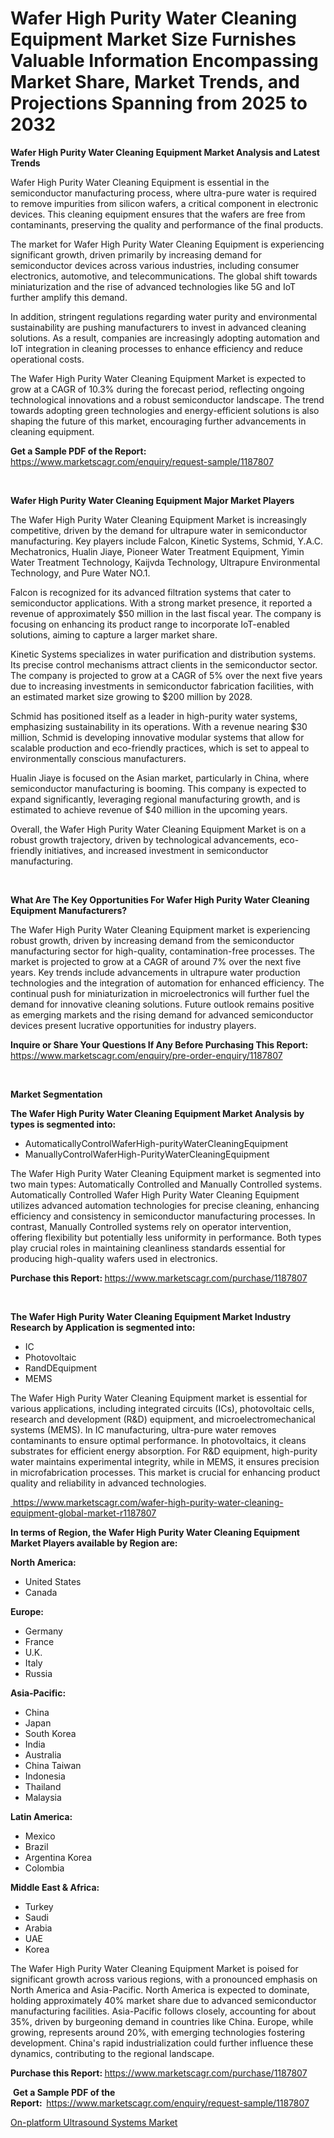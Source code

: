 <p><h1>Wafer High Purity Water Cleaning Equipment Market Size Furnishes Valuable Information Encompassing Market Share, Market Trends, and Projections Spanning from 2025 to 2032</h1></p><p><strong>Wafer High Purity Water Cleaning Equipment Market Analysis and Latest Trends</strong></p>
<p><p>Wafer High Purity Water Cleaning Equipment is essential in the semiconductor manufacturing process, where ultra-pure water is required to remove impurities from silicon wafers, a critical component in electronic devices. This cleaning equipment ensures that the wafers are free from contaminants, preserving the quality and performance of the final products. </p><p>The market for Wafer High Purity Water Cleaning Equipment is experiencing significant growth, driven primarily by increasing demand for semiconductor devices across various industries, including consumer electronics, automotive, and telecommunications. The global shift towards miniaturization and the rise of advanced technologies like 5G and IoT further amplify this demand. </p><p>In addition, stringent regulations regarding water purity and environmental sustainability are pushing manufacturers to invest in advanced cleaning solutions. As a result, companies are increasingly adopting automation and IoT integration in cleaning processes to enhance efficiency and reduce operational costs. </p><p>The Wafer High Purity Water Cleaning Equipment Market is expected to grow at a CAGR of 10.3% during the forecast period, reflecting ongoing technological innovations and a robust semiconductor landscape. The trend towards adopting green technologies and energy-efficient solutions is also shaping the future of this market, encouraging further advancements in cleaning equipment.</p></p>
<p><strong>Get a Sample PDF of the Report:&nbsp;</strong> <a href="https://www.marketscagr.com/enquiry/request-sample/1187807?utm_campaign=3221&utm_medium=2&utm_source=Github&utm_content=ia&utm_term=30032025&utm_id=wafer-high-purity-water-cleaning-equipment">https://www.marketscagr.com/enquiry/request-sample/1187807</a></p>
<p>&nbsp;</p>
<p><strong>Wafer High Purity Water Cleaning Equipment Major Market Players</strong></p>
<p><p>The Wafer High Purity Water Cleaning Equipment Market is increasingly competitive, driven by the demand for ultrapure water in semiconductor manufacturing. Key players include Falcon, Kinetic Systems, Schmid, Y.A.C. Mechatronics, Hualin Jiaye, Pioneer Water Treatment Equipment, Yimin Water Treatment Technology, Kaijvda Technology, Ultrapure Environmental Technology, and Pure Water NO.1.</p><p>Falcon is recognized for its advanced filtration systems that cater to semiconductor applications. With a strong market presence, it reported a revenue of approximately $50 million in the last fiscal year. The company is focusing on enhancing its product range to incorporate IoT-enabled solutions, aiming to capture a larger market share.</p><p>Kinetic Systems specializes in water purification and distribution systems. Its precise control mechanisms attract clients in the semiconductor sector. The company is projected to grow at a CAGR of 5% over the next five years due to increasing investments in semiconductor fabrication facilities, with an estimated market size growing to $200 million by 2028.</p><p>Schmid has positioned itself as a leader in high-purity water systems, emphasizing sustainability in its operations. With a revenue nearing $30 million, Schmid is developing innovative modular systems that allow for scalable production and eco-friendly practices, which is set to appeal to environmentally conscious manufacturers.</p><p>Hualin Jiaye is focused on the Asian market, particularly in China, where semiconductor manufacturing is booming. This company is expected to expand significantly, leveraging regional manufacturing growth, and is estimated to achieve revenue of $40 million in the upcoming years.</p><p>Overall, the Wafer High Purity Water Cleaning Equipment Market is on a robust growth trajectory, driven by technological advancements, eco-friendly initiatives, and increased investment in semiconductor manufacturing.</p></p>
<p>&nbsp;</p>
<p><strong>What Are The Key Opportunities For Wafer High Purity Water Cleaning Equipment Manufacturers?</strong></p>
<p><p>The Wafer High Purity Water Cleaning Equipment market is experiencing robust growth, driven by increasing demand from the semiconductor manufacturing sector for high-quality, contamination-free processes. The market is projected to grow at a CAGR of around 7% over the next five years. Key trends include advancements in ultrapure water production technologies and the integration of automation for enhanced efficiency. The continual push for miniaturization in microelectronics will further fuel the demand for innovative cleaning solutions. Future outlook remains positive as emerging markets and the rising demand for advanced semiconductor devices present lucrative opportunities for industry players.</p></p>
<p><strong>Inquire or Share Your Questions If Any Before Purchasing This Report:</strong> <a href="https://www.marketscagr.com/enquiry/pre-order-enquiry/1187807?utm_campaign=3221&utm_medium=2&utm_source=Github&utm_content=ia&utm_term=30032025&utm_id=wafer-high-purity-water-cleaning-equipment">https://www.marketscagr.com/enquiry/pre-order-enquiry/1187807</a></p>
<p>&nbsp;</p>
<p><strong>Market Segmentation</strong></p>
<p><strong>The Wafer High Purity Water Cleaning Equipment Market Analysis by types is segmented into:</strong></p>
<p><ul><li>AutomaticallyControlWaferHigh-purityWaterCleaningEquipment</li><li>ManuallyControlWaferHigh-PurityWaterCleaningEquipment</li></ul></p>
<p><p>The Wafer High Purity Water Cleaning Equipment market is segmented into two main types: Automatically Controlled and Manually Controlled systems. Automatically Controlled Wafer High Purity Water Cleaning Equipment utilizes advanced automation technologies for precise cleaning, enhancing efficiency and consistency in semiconductor manufacturing processes. In contrast, Manually Controlled systems rely on operator intervention, offering flexibility but potentially less uniformity in performance. Both types play crucial roles in maintaining cleanliness standards essential for producing high-quality wafers used in electronics.</p></p>
<p><strong>Purchase this Report:&nbsp;</strong><a href="https://www.marketscagr.com/purchase/1187807?utm_campaign=3221&utm_medium=2&utm_source=Github&utm_content=ia&utm_term=30032025&utm_id=wafer-high-purity-water-cleaning-equipment">https://www.marketscagr.com/purchase/1187807</a></p>
<p>&nbsp;</p>
<p><strong>The Wafer High Purity Water Cleaning Equipment Market Industry Research by Application is segmented into:</strong></p>
<p><ul><li>IC</li><li>Photovoltaic</li><li>RandDEquipment</li><li>MEMS</li></ul></p>
<p><p>The Wafer High Purity Water Cleaning Equipment market is essential for various applications, including integrated circuits (ICs), photovoltaic cells, research and development (R&D) equipment, and microelectromechanical systems (MEMS). In IC manufacturing, ultra-pure water removes contaminants to ensure optimal performance. In photovoltaics, it cleans substrates for efficient energy absorption. For R&D equipment, high-purity water maintains experimental integrity, while in MEMS, it ensures precision in microfabrication processes. This market is crucial for enhancing product quality and reliability in advanced technologies.</p></p>
<p><a href="https://www.marketscagr.com/wafer-high-purity-water-cleaning-equipment-global-market-r1187807?utm_campaign=3221&utm_medium=2&utm_source=Github&utm_content=ia&utm_term=30032025&utm_id=wafer-high-purity-water-cleaning-equipment">&nbsp;https://www.marketscagr.com/wafer-high-purity-water-cleaning-equipment-global-market-r1187807</a></p>
<p><strong>In terms of Region, the Wafer High Purity Water Cleaning Equipment Market Players available by Region are:</strong></p>
<p>
    <p> <strong> North America: </strong>
        <ul>
            <li>United States</li>
            <li>Canada</li>
        </ul>
        </p> 
    <p> <strong> Europe: </strong>
        <ul>
            <li>Germany</li>
            <li>France</li>
            <li>U.K.</li>
            <li>Italy</li>
            <li>Russia</li>
        </ul>
        </p> 
    <p> <strong> Asia-Pacific: </strong>
        <ul>
            <li>China</li>
            <li>Japan</li>
            <li>South Korea</li>
            <li>India</li>
            <li>Australia</li>
            <li>China Taiwan</li>
            <li>Indonesia</li>
            <li>Thailand</li>
            <li>Malaysia</li>
        </ul>
        </p> 
    <p> <strong> Latin America: </strong>
        <ul>
            <li>Mexico</li>
            <li>Brazil</li>
            <li>Argentina Korea</li>
            <li>Colombia</li>
        </ul>
        </p> 
    <p> <strong> Middle East & Africa: </strong>
        <ul>
            <li>Turkey</li>
            <li>Saudi</li>
            <li>Arabia</li>
            <li>UAE</li>
            <li>Korea</li>
        </ul>
    </p>
    </p>
<p><p>The Wafer High Purity Water Cleaning Equipment Market is poised for significant growth across various regions, with a pronounced emphasis on North America and Asia-Pacific. North America is expected to dominate, holding approximately 40% market share due to advanced semiconductor manufacturing facilities. Asia-Pacific follows closely, accounting for about 35%, driven by burgeoning demand in countries like China. Europe, while growing, represents around 20%, with emerging technologies fostering development. China's rapid industrialization could further influence these dynamics, contributing to the regional landscape.</p></p>
<p><strong>Purchase this Report: </strong><a href="https://www.marketscagr.com/purchase/1187807?utm_campaign=3221&utm_medium=2&utm_source=Github&utm_content=ia&utm_term=30032025&utm_id=wafer-high-purity-water-cleaning-equipment">https://www.marketscagr.com/purchase/1187807</a></p>
<p>&nbsp;<strong>Get a Sample PDF of the Report:&nbsp;&nbsp;</strong><a href="https://www.marketscagr.com/enquiry/request-sample/1187807?utm_campaign=3221&utm_medium=2&utm_source=Github&utm_content=ia&utm_term=30032025&utm_id=wafer-high-purity-water-cleaning-equipment">https://www.marketscagr.com/enquiry/request-sample/1187807</a></p>
<p><strong></strong></p>
<p><p><a href="https://github.com/duscarajlha/Market-Research-Report-List-1/blob/main/on-platform-ultrasound-systems-market.md?utm_campaign=3221&utm_medium=2&utm_source=Github&utm_content=ia&utm_term=30032025&utm_id=wafer-high-purity-water-cleaning-equipment">On-platform Ultrasound Systems Market</a></p></p>